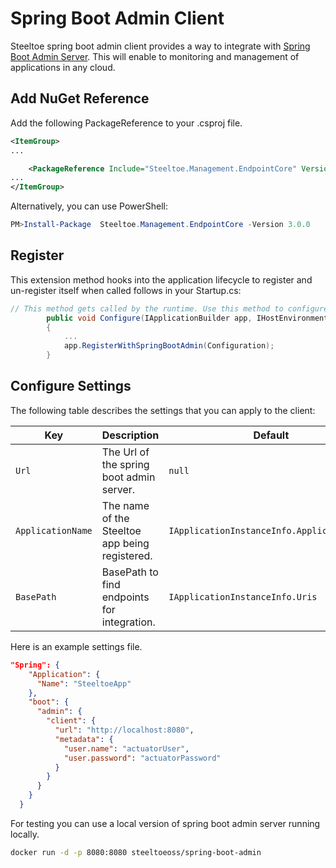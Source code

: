 # Spring Boot Admin Client

Steeltoe spring boot admin client provides a way to integrate with [Spring Boot Admin Server](https://github.com/codecentric/spring-boot-admin). This will enable to monitoring and management of applications in any cloud.

## Add NuGet Reference

Add the following PackageReference to your .csproj file.

```xml
<ItemGroup>
...

    <PackageReference Include="Steeltoe.Management.EndpointCore" Version="$(SteeltoeVersion)" />
...
</ItemGroup>
```

Alternatively, you can use PowerShell:

```powershell
PM>Install-Package  Steeltoe.Management.EndpointCore -Version 3.0.0
```

## Register

This extension method hooks into the application lifecycle to register and un-register itself when called follows in your Startup.cs:

```csharp
// This method gets called by the runtime. Use this method to configure the HTTP request pipeline.
        public void Configure(IApplicationBuilder app, IHostEnvironment env)
        {
            ...
            app.RegisterWithSpringBootAdmin(Configuration);
        }

```

## Configure Settings

The following table describes the settings that you can apply to the client:

| Key | Description | Default |
| --- | --- | --- |
| `Url` | The Url of the spring boot admin server. | `null` |
| `ApplicationName` | The name of the Steeltoe app being registered. | `IApplicationInstanceInfo.ApplicationName` |
| `BasePath` | BasePath to find endpoints for integration. | `IApplicationInstanceInfo.Uris` |

Here is an example settings file.

```json
"Spring": {
    "Application": {
      "Name": "SteeltoeApp"
    },
    "boot": {
      "admin": {
        "client": {
          "url": "http://localhost:8080",
          "metadata": {
            "user.name": "actuatorUser",
            "user.password": "actuatorPassword"
          }
        }
      }
    }
  }
```

For testing you can use a local version of spring boot admin server running locally.

```bash
docker run -d -p 8080:8080 steeltoeoss/spring-boot-admin
```
